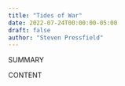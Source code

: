 ```yaml
---
title: "Tides of War"
date: 2022-07-24T00:00:00-05:00
draft: false
author: "Steven Pressfield"
---
```


SUMMARY

<!--more-->

CONTENT